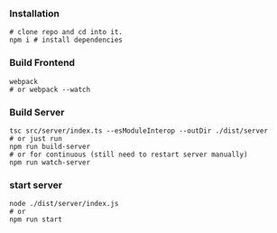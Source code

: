
### Installation
```
# clone repo and cd into it.
npm i # install dependencies
```

### Build Frontend
```
webpack
# or webpack --watch
```

### Build Server
```
tsc src/server/index.ts --esModuleInterop --outDir ./dist/server
# or just run
npm run build-server
# or for continuous (still need to restart server manually)
npm run watch-server
```
### start server
```
node ./dist/server/index.js
# or 
npm run start
```
